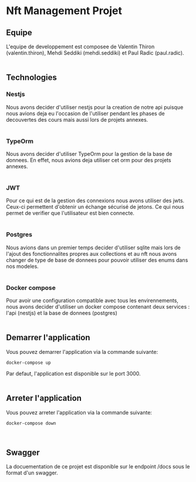 # Nft Management Projet

## Equipe
L'equipe de developpement est composee de Valentin Thiron (valentin.thiron), Mehdi Seddiki (mehdi.seddiki) et Paul Radic (paul.radic).
<br>
<br>

## Technologies

### Nestjs
Nous avons decider d'utiliser nestjs pour la creation de notre api puisque nous avions deja eu l'occasion de l'utiliser pendant les phases de decouvertes des cours mais aussi lors de projets annexes.
<br>
<br>

### TypeOrm
Nous avons decider d'utiliser TypeOrm pour la gestion de la base de donnees.
En effet, nous avions deja utiliser cet orm pour des projets annexes.
<br>
<br>

### JWT
Pour ce qui est de la gestion des connexions nous avons utiliser des jwts.
Ceux-ci permettent d'obtenir un échange sécurisé de jetons.
Ce qui nous permet de verifier que l'utilisateur est bien connecte.
<br>
<br>

### Postgres
Nous avions dans un premier temps decider d'utiliser sqlite mais lors de l'ajout des fonctionnalites propres aux collections
et au nft nous avons changer de type de base de donnees pour pouvoir utiliser des enums dans nos modeles.
<br>
<br>

### Docker compose
Pour avoir une configuration compatible avec tous les envirennements, nous avons decider d'utiliser un docker compose contenant deux services : l'api (nestjs) et la base de donnees (postgres)
<br>
<br>

## Demarrer l'application
Vous pouvez demarrer l'application via la commande suivante:
```shell script
docker-compose up
```
Par defaut, l'application est disponible sur le port 3000.
<br>
<br>

## Arreter l'application
Vous pouvez arreter l'application via la commande suivante:
```shell script
docker-compose down
```
<br>

## Swagger
La docuementation de ce projet est disponible sur le endpoint /docs sous le format d'un swagger.